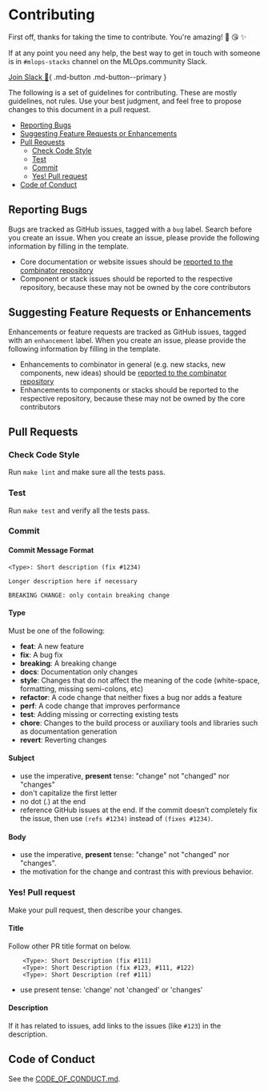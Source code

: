 # Contributing

First off, thanks for taking the time to contribute. You're amazing! 🎉 😘 ✨

If at any point you need any help, the best way to get in touch with someone is in `#mlops-stacks` channel on the MLOps.community Slack.

[Join Slack :rocket:](https://go.mlops.community/slack){ .md-button .md-button--primary }

The following is a set of guidelines for contributing. These are mostly guidelines, not rules. Use your best judgment, and feel free to propose changes to this document in a pull request.

- [Reporting Bugs](#reporting-bugs)
- [Suggesting Feature Requests or Enhancements](#suggesting-feature-requests-or-enhancements)
- [Pull Requests](#pull-requests)
  * [Check Code Style](#check-code-style)
  * [Test](#test)
  * [Commit](#commit)
  * [Yes! Pull request](#yes-pull-request)
- [Code of Conduct](#code-of-conduct)

## Reporting Bugs

Bugs are tracked as GitHub issues, tagged with a `bug` label. Search before you create an issue. When you create an issue, please provide the following information by filling in the template.

- Core documentation or website issues should be [reported to the combinator repository](https://github.com/combinator-ml/combinator/issues)
- Component or stack issues should be reported to the respective repository, because these may not be owned by the core contributors

## Suggesting Feature Requests or Enhancements

Enhancements or feature requests are tracked as GitHub issues, tagged with an `enhancement` label. When you create an issue, please provide the following information by filling in the template.

- Enhancements to combinator in general (e.g. new stacks, new components, new ideas) should be [reported to the combinator repository](https://github.com/combinator-ml/combinator/issues)
- Enhancements to components or stacks should be reported to the respective repository, because these may not be owned by the core contributors

## Pull Requests

### Check Code Style

Run `make lint` and make sure all the tests pass.

### Test

Run `make test` and verify all the tests pass.

### Commit

#### Commit Message Format

```
<Type>: Short description (fix #1234)

Longer description here if necessary

BREAKING CHANGE: only contain breaking change
```

#### Type
Must be one of the following:

* **feat**: A new feature
* **fix**: A bug fix
* **breaking**: A breaking change
* **docs**: Documentation only changes
* **style**: Changes that do not affect the meaning of the code (white-space, formatting, missing semi-colons, etc)
* **refactor**: A code change that neither fixes a bug nor adds a feature
* **perf**: A code change that improves performance
* **test**: Adding missing or correcting existing tests
* **chore**: Changes to the build process or auxiliary tools and libraries such as documentation generation
* **revert**: Reverting changes

#### Subject

* use the imperative, __present__ tense: "change" not "changed" nor "changes"
* don't capitalize the first letter
* no dot (.) at the end
* reference GitHub issues at the end. If the commit doesn’t completely fix the issue, then use `(refs #1234)` instead of `(fixes #1234)`.

#### Body

* use the imperative, __present__ tense: "change" not "changed" nor "changes".
* the motivation for the change and contrast this with previous behavior.

### Yes! Pull request

Make your pull request, then describe your changes.

#### Title

Follow other PR title format on below.
```
    <Type>: Short Description (fix #111)
    <Type>: Short Description (fix #123, #111, #122)
    <Type>: Short Description (ref #111)
```
* use present tense: 'change' not 'changed' or 'changes'

#### Description

If it has related to issues, add links to the issues (like `#123`) in the description.

## Code of Conduct

See the [CODE_OF_CONDUCT.md](CODE_OF_CONDUCT.md).
